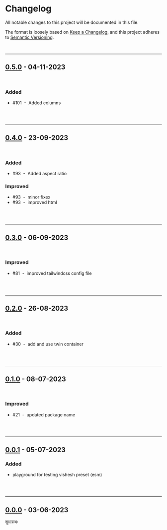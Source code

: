 # Changelog

All notable changes to this project will be documented in this file.

The format is loosely based on [Keep a Changelog][changelog],
and this project adheres to [Semantic Versioning][semver].

<br>

---

## [0.5.0] - 04-11-2023

<br />

### Added

- #101 &nbsp;-&nbsp; Added columns

<br /><br />

---

## [0.4.0] - 23-09-2023

<br />

### Added

- #93 &nbsp;-&nbsp; Added aspect ratio

### Improved

- #93 &nbsp;-&nbsp; minor fixex
- #93 &nbsp;-&nbsp; improved html

<br /><br />

---

## [0.3.0] - 06-09-2023

<br>

### Improved

- #81 &nbsp;-&nbsp; improved tailwindcss config file

<br /><br />

---

## [0.2.0] - 26-08-2023

<br>

### Added

- #30 &nbsp;-&nbsp; add and use twin container

<br><br>

---

## [0.1.0] - 08-07-2023

<br>

### Improved

- #21 &nbsp;-&nbsp; updated package name

<br><br>

---

## [0.0.1] - 05-07-2023

### Added

- playground for testing vishesh preset (esm)

<br><br>

---

## [0.0.0] - 03-06-2023

शुभारम्भः

[0.5.0]: https://github.com/mrjadeja/vishesh/commit/de281dd1...43dd2a53
[0.4.0]: https://github.com/mrjadeja/vishesh/commit/f709c3c1...de281dd1
[0.3.0]: https://github.com/mrjadeja/vishesh/commit/af778dea...f709c3c1
[0.2.0]: https://github.com/mrjadeja/vishesh/compare/b7f440a2...af778dea
[0.1.0]: https://github.com/mrjadeja/vishesh/compare/60e5816f...b7f440a2
[0.0.1]: https://github.com/mrjadeja/vishesh/compare/0be58e6a...60e5816f "Initial Setup"
[0.0.0]: https://github.com/mrjadeja/vishesh/commit/0be58e6a1c46e655452249712c55dbc8f496091f "Initial commit"
[changelog]: https://keepachangelog.com/en/1.0.0/ "Keep a changelog guide"
[semver]: https://semver.org/spec/v2.0.0.html "Semantic versioning"
